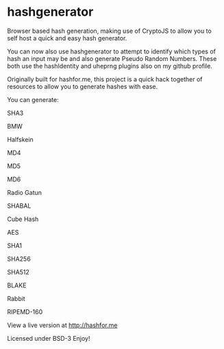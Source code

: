 hashgenerator
=============

Browser based hash generation, making use of CryptoJS to allow you to self host a quick and easy hash generator.

You can now also use hashgenerator to attempt to identify which types of hash an input may be and also generate Pseudo Random Numbers. These both use the hashIdentity and uheprng plugins also on my github profile.

Originally built for hashfor.me, this project is a quick hack together of resources to allow you to generate hashes with ease.</p>

You can generate:

SHA3

BMW

Halfskein

MD4

MD5

MD6

Radio Gatun

SHABAL

Cube Hash

AES

SHA1

SHA256

SHA512

BLAKE

Rabbit

RIPEMD-160

View a live version at http://hashfor.me

Licensed under BSD-3 Enjoy!
